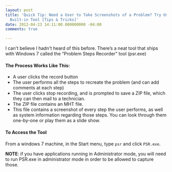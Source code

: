 ```yaml
---
layout: post
title: 'Quick Tip: Need a User to Take Screenshots of a Problem? Try Using Win7''s
  Built-in Tool [Tips & Tricks]'
date: 2012-04-23 14:11:00.000000000 -04:00
comments: true

---
```

I can't believe I hadn't heard of this before. There’s a neat tool that ships with Windows 7 called the “Problem Steps Recorder” tool (psr.exe)

#### The Process Works Like This:
* A user clicks the record button
* The user performs all the steps to recreate the problem (and can add comments at each step)
* The user clicks stop recording, and is prompted to save a ZIP file, which they can then mail to a technician.
* The ZIP file contains an MHT file.
* This file contains a screenshot of every step the user performs, as well as system information regarding those steps. You can look through them one-by-one or play them as a slide show.

#### To Access the Tool
From a windows 7 machine, in the Start menu, type `psr` and click `PSR.exe`. 

**NOTE**: if you have applications running in Administrator mode, you will need to run PSR.exe in administrator mode in order to be allowed to capture those.
